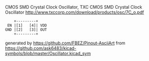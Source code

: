 CMOS SMD Crystal Clock Oscillator, TXC
CMOS SMD Crystal Clock Oscillator
http://www.txccorp.com/download/products/osc/7C_o.pdf


	    +---------+
	 EN |[1]   [4]| VDD
	GND |[2]   [3]| OUT
	    +---------+


generated by https://github.com/FBEZ/Pinout-AsciiArt from https://github.com/ask6483/kicad-symbols/blob/master/Oscillator.kicad_sym